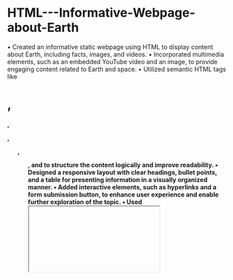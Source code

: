 # HTML---Informative-Webpage-about-Earth 
•	Created an informative static webpage using HTML to display content about Earth, including facts, images, and videos.
•	Incorporated multimedia elements, such as an embedded YouTube video and an image, to provide engaging content related to Earth and space.
•	Utilized semantic HTML tags like <h1>, <h4>, <p>, <ul>, <ol>, and <table> to structure the content logically and improve readability.
•	Designed a responsive layout with clear headings, bullet points, and a table for presenting information in a visually organized manner.
•	Added interactive elements, such as hyperlinks and a form submission button, to enhance user experience and enable further exploration of the topic.
•	Used <iframe> to embed external content like videos from YouTube, enriching the page with interactive and multimedia content.
